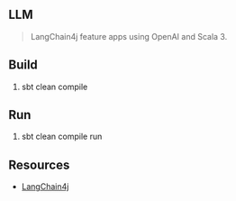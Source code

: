 LLM
---
>LangChain4j feature apps using OpenAI and Scala 3.

Build
-----
1. sbt clean compile

Run
---
1. sbt clean compile run

Resources
---------
* [LangChain4j](https://docs.langchain4j.dev/intro)